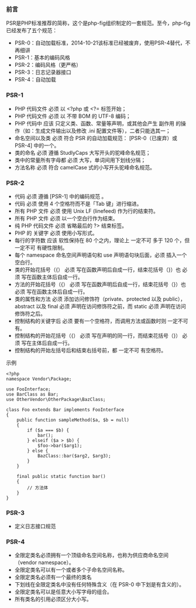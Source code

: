### 前言
PSR是PHP标准推荐的简称，这个是php-fig组织制定的一套规范。至今，php-fig已经发布了五个规范：

- PSR-0：自动加载标准，2014-10-21该标准已经被废弃，使用PSR-4替代，不再细讲
- PSR-1：基本的编码风格
- PSR-2：编码风格（更严格）
- PSR-3：日志记录器接口
- PSR-4：自动加载

### PSR-1
- PHP 代码文件 必须 以 <?php 或 <?= 标签开始；
- PHP 代码文件 必须 以 不带 BOM 的 UTF-8 编码；
- PHP 代码中 应该 只定义类、函数、常量等声明，或其他会产生 副作用 的操作（如：生成文件输出以及修改 .ini 配置文件等），二者只能选其一；
- 命名空间以及类 必须 符合 PSR 的自动加载规范： [PSR-0（已废弃）或 PSR-4] 中的一个。
- 类的命名 必须 遵循 StudlyCaps 大写开头的驼峰命名规范；
- 类中的常量所有字母都 必须 大写，单词间用下划线分隔；
- 方法名称 必须 符合 camelCase 式的小写开头驼峰命名规范。

### PSR-2

- 代码 必须 遵循 [PSR-1] 中的编码规范 。
- 代码 必须 使用 4 个空格符而不是「Tab 键」进行缩进。
- 所有 PHP 文件 必须 使用 Unix LF (linefeed) 作为行的结束符。
- 所有 PHP 文件 必须 以一个空白行作为结束。
- 纯 PHP 代码文件 必须 省略最后的 ?> 结束标签。
- PHP 的 关键字 必须 使用小写形式。
- 每行的字符数 应该 软性保持在 80 个之内，理论上 一定不可 多于 120 个，但 一定不可 有硬性限制。
- 每个 namespace 命名空间声明语句和 use 声明语句块后面，必须 插入一个空白行。
- 类的开始花括号（{） 必须 写在函数声明后自成一行，结束花括号（}）也 必须 写在函数主体后自成一行。
- 方法的开始花括号（{） 必须 写在函数声明后自成一行，结束花括号（}）也 必须 写在函数主体后自成一行。
- 类的属性和方法 必须 添加访问修饰符（private、protected 以及 public），abstract 以及 final 必须 声明在访问修饰符之前，而 static 必须 声明在访问修饰符之后。
- 控制结构的关键字后 必须 要有一个空格符，而调用方法或函数时则 一定不可 有。
- 控制结构的开始花括号（{） 必须 写在声明的同一行，而结束花括号（}） 必须 写在主体后自成一行。
- 控制结构的开始左括号后和结束右括号前，都 一定不可 有空格符。

示例
```
<?php
namespace Vendor\Package;

use FooInterface;
use BarClass as Bar;
use OtherVendor\OtherPackage\BazClass;

class Foo extends Bar implements FooInterface
{
    public function sampleMethod($a, $b = null)
    {
        if ($a === $b) {
            bar();
        } elseif ($a > $b) {
            $foo->bar($arg1);
        } else {
            BazClass::bar($arg2, $arg3);
        }
    }

    final public static function bar()
    {
        // 方法体
    }
}

```

### PSR-3
- 定义日志接口规范

### PSR-4
- 全限定类名必须拥有一个顶级命名空间名称，也称为供应商命名空间（vendor namespace）。
- 全限定类名可以有一个或者多个子命名空间名称。
- 全限定类名必须有一个最终的类名
- 下划线在全限定类名中没有任何特殊含义（在 PSR-0 中下划是有含义的）。
- 全限定类名可以是任意大小写字母的组合。
- 所有类名的引用必须区分大小写。
